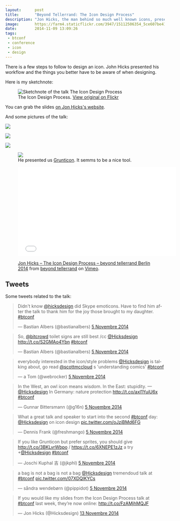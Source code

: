 ```yaml
---
layout:      post
title:       "Beyond Tellerrand: The Icon Design Process"
description: "Jon Hicks, the man behind so much well known icons, presented us his process to design an icon at Beyond Tellerrand"
image:       https://farm4.staticflickr.com/3947/15112506354_5ce607be41_c.jpg
date:        2014-11-09 13:09:26
tags:
 - btconf
 - conference
 - icon
 - design
---
```


There is a few steps to follow to design an icon. John Hicks presented his workflow and the things you better have to be aware of when designing.

Here is my sketchnote:

<figure>
  <img src="https://farm6.staticflickr.com/5616/15112338503_6e01d8ab01_c.jpg" alt="Sketchnote of the talk The Icon Design Process">
  <figcaption>
    The Icon Design Process. <a href="https://www.flickr.com/photos/alienlebarge/15112338503">View original on Flickr</a>
  </figcaption>
</figure>

You can grab the slides [on Jon Hicks's website](http://hicksdesign.co.uk/journal/icon-design-process-beyond-tellerand).

And some pictures of the talk:

![](https://farm8.staticflickr.com/7574/15734017342_573cfceef1_c.jpg)

![](https://farm4.staticflickr.com/3949/15549631727_80fc4c3ca4_c.jpg)

![](https://farm8.staticflickr.com/7556/15547020268_4499fe94b7_c.jpg)

<figure>
  <img src="https://farm4.staticflickr.com/3953/15547623990_903e62b70d_c.jpg">
  <figcaption>
    He presented us <a href="https://github.com/filamentgroup/grunticon">Grunticon</a>. It semms to be a nice tool.
  </figcaption>
</figure>

<figure>
  <iframe src="//player.vimeo.com/video/113733107" width="500" height="281" frameborder="0" webkitallowfullscreen mozallowfullscreen allowfullscreen></iframe>
  <figcaption>
    <p><a href="http://vimeo.com/113733107">Jon Hicks – The Icon Design Process – beyond tellerrand Berlin 2014</a> from <a href="http://vimeo.com/beyondtellerrand">beyond tellerrand</a> on <a href="https://vimeo.com">Vimeo</a>.</p>
  </figcaption>
</figure>

## Tweets

Some tweets related to the talk:

<blockquote class="twitter-tweet" lang="fr"><p>Didn&#39;t know <a href="https://twitter.com/Hicksdesign">@hicksdesign</a> did Skype emoticons. Have to find him after the talk to thank him for the joy those brought to my daughter. <a href="https://twitter.com/hashtag/btconf?src=hash">#btconf</a></p>&mdash; Bastian Albers (@bastianalbers) <a href="https://twitter.com/bastianalbers/status/529925803371663360">5 Novembre 2014</a></blockquote> <script async src="//platform.twitter.com/widgets.js" charset="utf-8"></script>

<blockquote class="twitter-tweet" lang="fr"><p>So, <a href="https://twitter.com/bitcrowd">@bitcrowd</a> toilet signs are still best /cc <a href="https://twitter.com/Hicksdesign">@Hicksdesign</a> <a href="http://t.co/S2GMAo4Ybn">http://t.co/S2GMAo4Ybn</a> <a href="https://twitter.com/hashtag/btconf?src=hash">#btconf</a></p>&mdash; Bastian Albers (@bastianalbers) <a href="https://twitter.com/bastianalbers/status/529926595575037952">5 Novembre 2014</a></blockquote> <script async src="//platform.twitter.com/widgets.js" charset="utf-8"></script>

<blockquote class="twitter-tweet" lang="fr"><p>everybody interested in the icon/style problems <a href="https://twitter.com/Hicksdesign">@Hicksdesign</a> is talking about, go read <a href="https://twitter.com/scottmccloud">@scottmccloud</a> s &#39;understanding comics&#39; <a href="https://twitter.com/hashtag/btconf?src=hash">#btconf</a></p>&mdash; a Tom (@webrocker) <a href="https://twitter.com/webrocker/status/529929131111493632">5 Novembre 2014</a></blockquote> <script async src="//platform.twitter.com/widgets.js" charset="utf-8"></script>

<blockquote class="twitter-tweet" lang="fr"><p>In the West, an owl icon means wisdom. In the East: stupidity. —<a href="https://twitter.com/Hicksdesign">@Hicksdesign</a>&#10;In Germany: nature protection <a href="http://t.co/axl1YuiU6x">http://t.co/axl1YuiU6x</a>&#10;<a href="https://twitter.com/hashtag/btconf?src=hash">#btconf</a></p>&mdash; Gunnar Bittersmann (@g16n) <a href="https://twitter.com/g16n/status/529929159444013056">5 Novembre 2014</a></blockquote> <script async src="//platform.twitter.com/widgets.js" charset="utf-8"></script>

<blockquote class="twitter-tweet" lang="fr"><p>What a great talk and speaker to start into the second <a href="https://twitter.com/hashtag/btconf?src=hash">#btconf</a> day: <a href="https://twitter.com/Hicksdesign">@Hicksdesign</a> on icon design <a href="http://t.co/oJziBMd6FG">pic.twitter.com/oJziBMd6FG</a></p>&mdash; Dennis Frank (@freshmango) <a href="https://twitter.com/freshmango/status/529930177368043520">5 Novembre 2014</a></blockquote> <script async src="//platform.twitter.com/widgets.js" charset="utf-8"></script>

<blockquote class="twitter-tweet" lang="fr"><p>If you like Grunticon but prefer sprites, you should give <a href="http://t.co/3BKLvrWbpo">http://t.co/3BKLvrWbpo</a> / <a href="https://t.co/6XNEPE1zJz">https://t.co/6XNEPE1zJz</a> a try +<a href="https://twitter.com/Hicksdesign">@Hicksdesign</a> <a href="https://twitter.com/hashtag/btconf?src=hash">#btconf</a></p>&mdash; Joschi Kuphal 吉 (@jkphl) <a href="https://twitter.com/jkphl/status/529935067540643840">5 Novembre 2014</a></blockquote> <script async src="//platform.twitter.com/widgets.js" charset="utf-8"></script>

<blockquote class="twitter-tweet" lang="fr"><p>a bag is not a bag is not a bag&#10;<a href="https://twitter.com/Hicksdesign">@Hicksdesign</a> tremendoud talk at <a href="https://twitter.com/hashtag/btconf?src=hash">#btconf</a> <a href="http://t.co/07XDQlKYCs">pic.twitter.com/07XDQlKYCs</a></p>&mdash; såndra wendebørn (@pippidot) <a href="https://twitter.com/pippidot/status/529964327613505537">5 Novembre 2014</a></blockquote> <script async src="//platform.twitter.com/widgets.js" charset="utf-8"></script>

<blockquote class="twitter-tweet" lang="fr"><p>If you would like my slides from the Icon Design Process talk at <a href="https://twitter.com/hashtag/btconf?src=hash">#btconf</a> last week, they’re now online: <a href="http://t.co/FzAMjhMQJF">http://t.co/FzAMjhMQJF</a></p>&mdash; Jon Hicks (@Hicksdesign) <a href="https://twitter.com/Hicksdesign/status/532983262847979520">13 Novembre 2014</a></blockquote> <script async src="//platform.twitter.com/widgets.js" charset="utf-8"></script>
